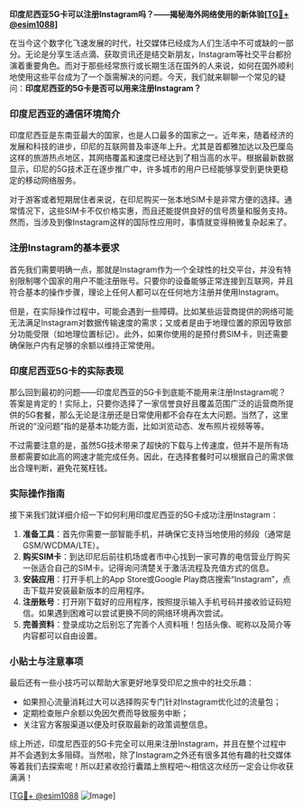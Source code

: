 **印度尼西亚5G卡可以注册Instagram吗？——揭秘海外网络使用的新体验[[TG💪+ @esim1088](https://t.me/s/esim1088)]**

在当今这个数字化飞速发展的时代，社交媒体已经成为人们生活中不可或缺的一部分。无论是分享生活点滴、获取资讯还是结交新朋友，Instagram等社交平台都扮演着重要角色。而对于那些经常旅行或长期生活在国外的人来说，如何在国外顺利地使用这些平台成为了一个亟需解决的问题。今天，我们就来聊聊一个常见的疑问：**印度尼西亚的5G卡是否可以用来注册Instagram？**

### 印度尼西亚的通信环境简介

印度尼西亚是东南亚最大的国家，也是人口最多的国家之一。近年来，随着经济的发展和科技的进步，印尼的互联网普及率逐年上升。尤其是首都雅加达以及巴厘岛这样的旅游热点地区，其网络覆盖和速度已经达到了相当高的水平。根据最新数据显示，印尼的5G技术正在逐步推广中，许多城市的用户已经能够享受到更快更稳定的移动网络服务。

对于游客或者短期居住者来说，在印尼购买一张本地SIM卡是非常方便的选择。通常情况下，这些SIM卡不仅价格实惠，而且还能提供良好的信号质量和服务支持。然而，当涉及到像Instagram这样的国际性应用时，事情就变得稍微复杂起来了。

### 注册Instagram的基本要求

首先我们需要明确一点，那就是Instagram作为一个全球性的社交平台，并没有特别限制哪个国家的用户不能注册账号。只要你的设备能够正常连接到互联网，并且符合基本的操作步骤，理论上任何人都可以在任何地方注册并使用Instagram。

但是，在实际操作过程中，可能会遇到一些障碍。比如某些运营商提供的网络可能无法满足Instagram对数据传输速度的需求；又或者是由于地理位置的原因导致部分功能受限（如地理位置标记）。此外，如果你使用的是预付费SIM卡，则还需要确保账户内有足够的余额以维持正常使用。

### 印度尼西亚5G卡的实际表现

那么回到最初的问题——印度尼西亚的5G卡到底能不能用来注册Instagram呢？答案是肯定的！实际上，只要你选择了一家信誉良好且覆盖范围广泛的运营商所提供的5G套餐，那么无论是注册还是日常使用都不会存在太大问题。当然了，这里所说的“没问题”指的是基本功能方面，比如浏览动态、发布照片视频等等。

不过需要注意的是，虽然5G技术带来了超快的下载与上传速度，但并不是所有场景都需要如此高的网速才能完成任务。因此，在选择套餐时可以根据自己的需求做出合理判断，避免花冤枉钱。

### 实际操作指南

接下来我们就详细介绍一下如何利用印度尼西亚的5G卡成功注册Instagram：

1. **准备工具**：首先你需要一部智能手机，并确保它支持当地使用的频段（通常是GSM/WCDMA/LTE）。
2. **购买SIM卡**：到达印尼后前往机场或者市中心找到一家可靠的电信营业厅购买一张适合自己的SIM卡。记得询问清楚关于激活流程及充值方式的信息。
3. **安装应用**：打开手机上的App Store或Google Play商店搜索“Instagram”，点击下载并安装最新版本的应用程序。
4. **注册账号**：打开刚下载好的应用程序，按照提示输入手机号码并接收验证码短信。如果遇到困难可以尝试更换不同的网络环境再次尝试。
5. **完善资料**：登录成功之后别忘了完善个人资料哦！包括头像、昵称以及简介等内容都可以自由设置。

### 小贴士与注意事项

最后还有一些小技巧可以帮助大家更好地享受印尼之旅中的社交乐趣：
- 如果担心流量消耗过大可以选择购买专门针对Instagram优化过的流量包；
- 定期检查账户余额以免因欠费而导致服务中断；
- 关注官方客服渠道以便及时获取最新的政策调整信息。

综上所述，印度尼西亚的5G卡完全可以用来注册Instagram，并且在整个过程中并不会遇到太多阻碍。当然啦，除了Instagram之外还有很多其他有趣的社交媒体等着我们去探索呢！所以赶紧收拾行囊踏上旅程吧～相信这次经历一定会让你收获满满！

[[TG💪+ @esim1088](https://t.me/s/esim1088) ![Image](https://i.postimg.cc/4NQfJmqS/Snipaste-2025-05-13-00-14-12.png)]